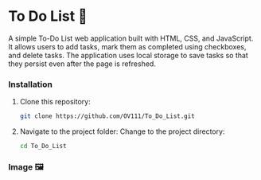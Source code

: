 # To Do List 📝
A simple To-Do List web application built with HTML, CSS, and JavaScript. It allows users to add tasks, mark them as completed using checkboxes,
and delete tasks. The application uses local storage to save tasks so that they persist even after the page is refreshed.

### Installation

1. Clone this repository:
   ```sh
   git clone https://github.com/OV111/To_Do_List.git
   ```
2. Navigate to the project folder: Change to the project directory:
    ```sh
    cd To_Do_List
    ```

### Image 🖼️
